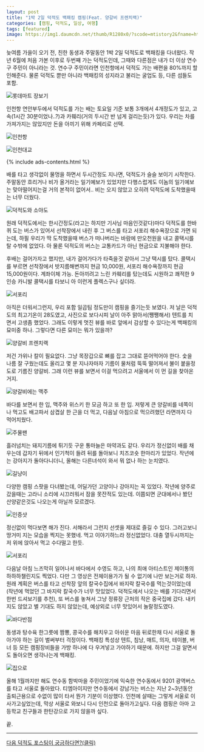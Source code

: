 ```yaml
---
layout: post
title: "1박 2일 덕적도 백패킹 캠핑(Feat. 양갈비 프렌치랙)"
categories: [캠핑, 덕적도, 일상, 여행]
tags: [featured]
image: https://img1.daumcdn.net/thumb/R1280x0/?scode=mtistory2&fname=https%3A%2F%2Fblog.kakaocdn.net%2Fdn%2FblFemj%2FbtrdJ35oPUF%2FxP5WICbMSiWIfXmI4YQ25k%2Fimg.jpg
---
```


늦여름 가을이 오기 전, 친한 동생과 주말동안 1박 2일 덕적도로 백패킹을 다녀왔다. 작년 6월에 처음 가본 이후로 두번째 가는 덕적도인데, 그때와 다른점은 내가 더 이상 연수구 주민이 아니라는 것. 연수구 주민이라면 인천항에서 덕적도 가는 배편을 80%까지 할인해준다. 물론 덕적도 뿐만 아니라 백패킹의 성지라고 불리는 굴업도 등, 다른 섬들도 포함.

![롯데마트 장보기](https://img1.daumcdn.net/thumb/R1280x0/?scode=mtistory2&fname=https%3A%2F%2Fblog.kakaocdn.net%2Fdn%2Fb1Ns8F%2FbtrdJkGiPbO%2Fd6ZKZbwKtHMalkGiMrmsO1%2Fimg.jpg)

인천항 연안부두에서 덕적도를 가는 배는 토요일 기준 보통 3개에서 4개정도가 있고, 고속(1시간 30분이었나..?)과 카훼리(거의 두시간 반 넘게 걸리는듯)가 있다. 우리는 차를 가져가지는 않았지만 돈을 아끼기 위해 카페리로 선택.

![인천항](https://img1.daumcdn.net/thumb/R1280x0/?scode=mtistory2&fname=https%3A%2F%2Fblog.kakaocdn.net%2Fdn%2FyEXBX%2FbtrdNYh0Rut%2FwYam2vkN6nEK0tcFNyBQfk%2Fimg.jpg)

![인천대교](https://img1.daumcdn.net/thumb/R1280x0/?scode=mtistory2&fname=https%3A%2F%2Fblog.kakaocdn.net%2Fdn%2FczN729%2FbtrdOWKFKcz%2FpDzy0fK3NC7kmzmJUWcWU1%2Fimg.jpg)

{% include ads-contents.html %}

배를 타고 생각없이 물멍을 하면서 두시간정도 지나면, 덕적도가 슬슬 보이기 시작한다. 주말동안 흐리거나 비가 올거라는 일기예보가 있었지만 다행스럽게도 이놈의 일기예보는 맞아떨어지는걸 거의 본적이 없어서.. 비는 오지 않았고 오히려 덕적도에 도착했을때는 너무 더웠다.

![덕적도와 소야도](https://img1.daumcdn.net/thumb/R1280x0/?scode=mtistory2&fname=https%3A%2F%2Fblog.kakaocdn.net%2Fdn%2FbW0mCT%2FbtrdPJRR3ov%2FcstMz3ljKKBPpS4m0xstIk%2Fimg.jpg)

원래 덕적도에서는 한시간정도(라고는 하지만 기사님 마음인것같다)마다 덕적도를 한바퀴 도는 버스가 있어서 선착장에서 내린 후 그 버스를 타고 서포리 해수욕장으로 가면 되는데, 하필 우리가 딱 도착했을때 버스가 떠나버리는 바람에 만오천원을 내고 콜택시를 탈 수밖에 없었다. 아 물론 덕적도의 버스는 교통카드가 아닌 현금으로 지불해야 한다.

후배는 걸어가자고 했지만, 내가 걸어가다가 타죽을것 같아서 그냥 택시를 탔다. 콜택시를 부르면 선착장에서 밧지름해변까지 현금 10,000원, 서포리 해수욕장까지 현금 15,000원이다. 계좌이체 가능. 돈아끼려고 느린 카훼리를 탔는데도 시원하고 쾌적한 9인승 카니발 콜택시를 타보니 아 이런게 플렉스구나 싶더라.

![서포리](https://img1.daumcdn.net/thumb/R1280x0/?scode=mtistory2&fname=https%3A%2F%2Fblog.kakaocdn.net%2Fdn%2FZK0ZH%2FbtrdNYI0368%2FikpZkqNAsxwnSYy1Vu8Cz0%2Fimg.jpg)

아직은 더워서그런지, 우리 포함 일곱팀 정도만이 캠핑을 즐기는듯 보였다. 저 날은 덕적도의 최고기온이 28도였고, 사진으로 보다시피 날이 아주 맑아서(쨍쨍해서) 텐트를 치면서 고생좀 했었다. 그래도 이렇게 멋진 뷰를 바로 앞에서 감상할 수 있다는게 백패킹의 묘미중 하나. 그렇다면 다른 묘미는 뭐가 있을까?

![양갈비 프렌치랙](https://img1.daumcdn.net/thumb/R1280x0/?scode=mtistory2&fname=https%3A%2F%2Fblog.kakaocdn.net%2Fdn%2FblFemj%2FbtrdJ35oPUF%2FxP5WICbMSiWIfXmI4YQ25k%2Fimg.jpg)

저건 가위나 칼이 필요없다. 그냥 목장갑으로 뼈를 잡고 그대로 뜯어먹어야 한다. 숯을 나름 잘 구웠는데도 올리고 몇 분 지나자마자 기름이 물처럼 뚝뚝 떨어져서 불이 붙을정도로 기름진 양갈비. 그래 이런 뷰를 보면서 이걸 먹으려고 서울에서 이 먼 길을 찾아온거지.

![양갈비에는 맥주](https://img1.daumcdn.net/thumb/R1280x0/?scode=mtistory2&fname=https%3A%2F%2Fblog.kakaocdn.net%2Fdn%2FdIjvLN%2FbtrdK6AODE7%2FYPsfkKp6O2b8oTJrJDbT6K%2Fimg.jpg)

바다를 보면서 한 입, 맥주와 위스키 한 모금 하고 또 한 입. 저렇게 큰 양갈비를 네쪽이나 먹고도 배고파서 삼겹살 한 근을 더 먹고, 다음날 아침으로 먹으려했던 라면까지 다 먹어치웠다.

![주물팬](https://img1.daumcdn.net/thumb/R1280x0/?scode=mtistory2&fname=https%3A%2F%2Fblog.kakaocdn.net%2Fdn%2FpzvlJ%2FbtrdOxj9arK%2FK7Pgd1yzwTUPkzdZc31Hk1%2Fimg.jpg)

흘러넘치는 돼지기름에 튀기듯 구운 통마늘은 마약과도 같다. 우리가 정신없이 배를 채우는데 갑자기 뒤에서 인기척이 들려 뒤를 돌아보니 치즈코숏 한마리가 있었다. 작년에는 강아지가 돌아다니더니, 올해는 다른녀석이 와서 뭐 없나 하는 눈치였다.

![길냥이](https://img1.daumcdn.net/thumb/R1280x0/?scode=mtistory2&fname=https%3A%2F%2Fblog.kakaocdn.net%2Fdn%2FBSCaZ%2FbtrdOWDXfbL%2FS4FbsQJfweod3TiifdKBy0%2Fimg.jpg)

다양한 캠핑 스팟을 다녀봤는데, 어딜가던 고양이나 강아지는 꼭 있었다. 작년에 양주로 갔을때는 고라니 소리에 시끄러워서 잠을 못잔적도 있는데. 이쯤되면 군대에서나 봤던 산양같은것도 나오는게 아닐까 모르겠다.

![인증샷](https://img1.daumcdn.net/thumb/R1280x0/?scode=mtistory2&fname=https%3A%2F%2Fblog.kakaocdn.net%2Fdn%2FonswB%2FbtrdNW5xOa8%2FVPdUs2DltDPxoA9SQ5MIwK%2Fimg.jpg)

정신없이 먹다보면 해가 진다. 서해라서 그런지 선셋을 제대로 즐길 수 있다. 그러고보니 땅거미 지는 모습을 찍지는 못했네. 먹고 이야기하느라 정신없었다. 대충 열두시까지는 저 위에 앉아서 먹고 수다떨고 한듯.

![서포리](https://img1.daumcdn.net/thumb/R1280x0/?scode=mtistory2&fname=https%3A%2F%2Fblog.kakaocdn.net%2Fdn%2FbClOwO%2FbtrdMI7vtDs%2F8db9JzTLUuvXRkF1QmfvdK%2Fimg.jpg)

다음날 아침 느즈막히 일어나서 바다에서 수영도 하고, 나의 최애 아티스트인 제이통의 하하하챌린지도 찍었다. 다만 그 영상은 전체이용가가 될 수 없기에 나만 보는거로 하자. 원래 계획은 버스를 타고 선착장 앞의 칼국수집에서 바지락 칼국수를 먹는것이었는데(작년에 먹었던 그 바지락 칼국수가 너무 맛있었다. 덕적도에서 나오는 배를 기다리면서 한번 드셔보기를 추천), 또 버스를 놓쳐서 그냥 정류장 근처의 작은 중국집에 갔다. 내키지도 않았고 별 기대도 하지 않았는데, 예상외로 너무 맛있어서 놀랄정도였다.

![바다반점](https://img1.daumcdn.net/thumb/R1280x0/?scode=mtistory2&fname=https%3A%2F%2Fblog.kakaocdn.net%2Fdn%2FUFPhi%2FbtrdOXJCahK%2Fb5z6WUJMExmekV3J85icTk%2Fimg.jpg)

동생과 탕수육 한그릇에 짬뽕, 콩국수를 해치우고 아쉬운 마음 뒤로한채 다시 서울로 돌아가야 하는 길이 벌써부터 걱정이다. 백패킹 특성상 텐트, 침낭, 매트, 의자, 테이블, 버너 등 모든 캠핑장비들을 가방 하나에 다 우겨넣고 가야하기 때문에. 하지만 그걸 알면서도 돌아오면 생각나는게 백패킹.

![집으로](https://img1.daumcdn.net/thumb/R1280x0/?scode=mtistory2&fname=https%3A%2F%2Fblog.kakaocdn.net%2Fdn%2Fdai33N%2FbtrdNYh0QQj%2FLIN5dH8ucKSqSjEgX43gt0%2Fimg.jpg)

올해 1월까지만 해도 연수동 함박마을 주민이었기에 익숙한 연수동에서 9201 광역버스를 타고 서울로 돌아왔다. 티엠아이지만 연수동에서 강남가는 버스는 지난 2~3년동안 출퇴근용으로 수없이 많이 타서 뭔가 기분이 이상했다. 인천에 살때는 그렇게 서울로 이사가고싶었는데, 막상 서울로 와보니 다시 인천으로 돌아가고싶다. 다음 캠핑은 아마 고등학교 친구들과 한탄강으로 가지 않을까 싶다.

끝.

---

<a href="/%EB%8D%95%EC%A0%81%EB%8F%84-%EC%84%9C%ED%8F%AC%EB%A6%AC-1%EB%B0%95-2%EC%9D%BC-%EA%B0%80%EC%9D%84-%EC%BA%A0%ED%95%91/" class="markdown-link">다음 덕적도 포스팅이 궁금하다면?(클릭)</a>
